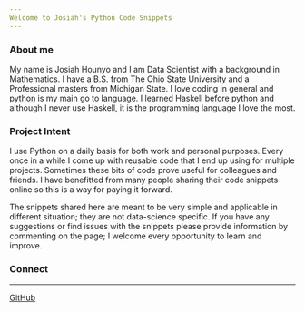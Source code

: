 ```yaml
---
Welcome to Josiah's Python Code Snippets
---
```


### About me

My name is Josiah Hounyo and I am Data Scientist with a background in Mathematics. I have a B.S. from The Ohio State University and a Professional masters from Michigan State. I love coding in general and [python](https://www.python.org/psf/) is my main go to language. I learned Haskell before python and although I never use Haskell, it is the programming language I love the most. 

### Project Intent

I use Python on a daily basis for both work and personal purposes. Every once in a while I come up with reusable code that I end up using for multiple projects. Sometimes these bits of code prove useful for colleagues and friends. I have benefitted from many people sharing their code snippets online so this is a way for paying it forward.

The snippets shared here are meant to be very simple and applicable in different situation; they are not data-science specific. If you have any suggestions or find issues with the snippets please provide information by commenting on the page; I welcome every opportunity to learn and improve.

### Connect
---
[GitHub](https://github.com/jojoduquartier)